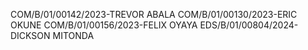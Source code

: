COM/B/01/00142/2023-TREVOR ABALA
COM/B/01/00130/2023-ERIC OKUNE
COM/B/01/00156/2023-FELIX OYAYA
EDS/B/01/00804/2024-DICKSON MITONDA
